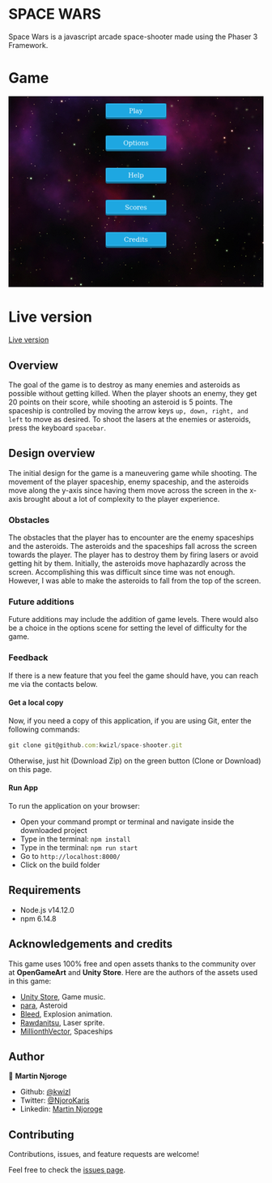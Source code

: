 # SPACE WARS
Space Wars is a javascript arcade space-shooter made using the Phaser 3 Framework.

# Game

![screenshot](./build/assets/screenshot.png)

# Live version
[Live version](https://kwizl.github.io/space-wars/)

## Overview

The goal of the game is to destroy as many enemies and asteroids as possible without getting killed. When the player shoots an enemy, they get 20 points on their score, while shooting an asteroid is 5 points. The spaceship is controlled by moving the arrow keys `up, down, right, and left` to move as desired. To shoot the lasers at the enemies or asteroids, press the keyboard `spacebar`.

## Design overview

The initial design for the game is a maneuvering game while shooting. The movement of the player spaceship, enemy spaceship, and the asteroids move along the y-axis since having them move across the screen in the x-axis brought about a lot of complexity to the player experience.

### Obstacles
The obstacles that the player has to encounter are the enemy spaceships and the asteroids. The asteroids and the spaceships fall across the screen towards the player. The player has to destroy them by firing lasers or avoid getting hit by them. Initially, the asteroids move haphazardly across the screen. Accomplishing this was difficult since time was not enough. However, I was able to make the asteroids to fall from the top of the screen.

### Future additions
Future additions may include the addition of game levels. There would also be a choice in the options scene for setting the level of difficulty for the game.

### Feedback
If there is a new feature that you feel the game should have, you can reach me via the contacts below.

#### Get a local copy
Now, if you need a copy of this application, if you are using Git, enter the following commands:
```js
git clone git@github.com:kwizl/space-shooter.git
```
Otherwise, just hit (Download Zip) on the green button (Clone or Download) on this page.

#### Run App
To run the application on your browser:
- Open your command prompt or terminal and navigate inside the downloaded project
- Type in the terminal: `npm install`
- Type in the terminal: `npm run start`
- Go to `http://localhost:8000/`
- Click on the build folder

## Requirements
- Node.js v14.12.0
- npm 6.14.8

## Acknowledgements and credits
This game uses 100% free and open assets thanks to the community over at **OpenGameArt** and **Unity Store**. Here are the authors of the assets used in this game:

- [Unity Store](), Game music.
- [para](https://opengameart.org/content/low-poly-rocks), Asteroid
- [Bleed](https://opengameart.org/users/bleed), Explosion animation.
- [Rawdanitsu](https://opengameart.org/users/rawdanitsu), Laser sprite.
- [MillionthVector](https://opengameart.org/content/set-faction5-spaceships), Spaceships

## Author

👤 **Martin Njoroge**

- Github: [@kwizl](https://github.com/kwizl)
- Twitter: [@NjoroKaris](https://twitter.com/NjoroKaris)
- Linkedin: [Martin Njoroge](https://www.linkedin.com/in/martin-kariuki-njoroge/)

## Contributing

Contributions, issues, and feature requests are welcome!

Feel free to check the [issues page](issues/).
